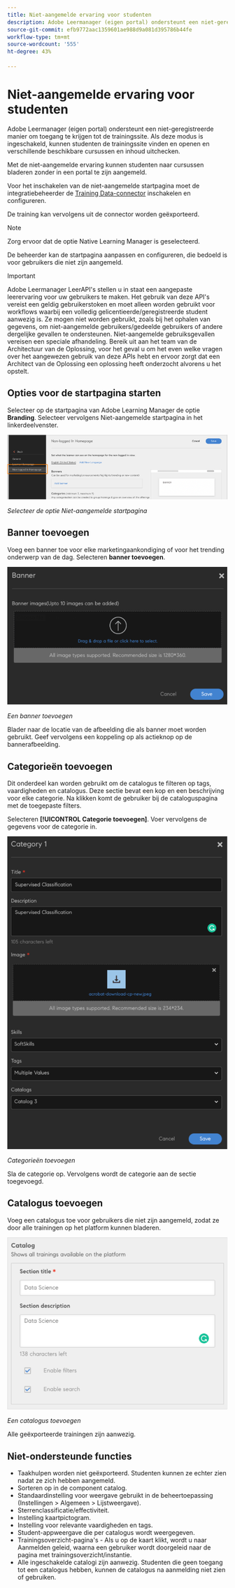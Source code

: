 ```yaml
---
title: Niet-aangemelde ervaring voor studenten
description: Adobe Leermanager (eigen portal) ondersteunt een niet-geregistreerde manier om toegang te krijgen tot de trainingssite. Als deze modus is ingeschakeld, kunnen studenten de trainingssite vinden en openen en verschillende beschikbare cursussen en inhoud uitchecken. Met de niet-aangemelde ervaring kunnen studenten naar cursussen bladeren zonder in een portal te zijn aangemeld.
source-git-commit: efb9772aac1359601ae988d9a081d395786b44fe
workflow-type: tm+mt
source-wordcount: '555'
ht-degree: 43%

---
```


# Niet-aangemelde ervaring voor studenten

Adobe Leermanager (eigen portal) ondersteunt een niet-geregistreerde manier om toegang te krijgen tot de trainingssite. Als deze modus is ingeschakeld, kunnen studenten de trainingssite vinden en openen en verschillende beschikbare cursussen en inhoud uitchecken.

Met de niet-aangemelde ervaring kunnen studenten naar cursussen bladeren zonder in een portal te zijn aangemeld.

Voor het inschakelen van de niet-aangemelde startpagina moet de integratiebeheerder de [Training Data-connector](/help/migrated/integration-admin/feature-summary/connectors.md#training-data-access) inschakelen en configureren.

De training kan vervolgens uit de connector worden geëxporteerd.

>[!NOTE]
>
>Zorg ervoor dat de optie Native Learning Manager is geselecteerd.

De beheerder kan de startpagina aanpassen en configureren, die bedoeld is voor gebruikers die niet zijn aangemeld.

>[!IMPORTANT]
>
>Adobe Leermanager LeerAPI&#39;s stellen u in staat een aangepaste leerervaring voor uw gebruikers te maken. Het gebruik van deze API&#39;s vereist een geldig gebruikerstoken en moet alleen worden gebruikt voor workflows waarbij een volledig gelicentieerde/geregistreerde student aanwezig is. Ze mogen niet worden gebruikt, zoals bij het ophalen van gegevens, om niet-aangemelde gebruikers/gedeelde gebruikers of andere dergelijke gevallen te ondersteunen. Niet-aangemelde gebruiksgevallen vereisen een speciale afhandeling. Bereik uit aan het team van de Architectuur van de Oplossing, voor het geval u om het even welke vragen over het aangewezen gebruik van deze APIs hebt en ervoor zorgt dat een Architect van de Oplossing een oplossing heeft onderzocht alvorens u het opstelt.


## Opties voor de startpagina starten

Selecteer op de startpagina van Adobe Learning Manager de optie **Branding**. Selecteer vervolgens Niet-aangemelde startpagina in het linkerdeelvenster.

![homepage-opties](assets/non-logged-in-homepage.png)

*Selecteer de optie Niet-aangemelde startpagina*

## Banner toevoegen

Voeg een banner toe voor elke marketingaankondiging of voor het trending onderwerp van de dag. Selecteren **banner toevoegen**.

![banner](assets/add-banner-image.png)

*Een banner toevoegen*

Blader naar de locatie van de afbeelding die als banner moet worden gebruikt. Geef vervolgens een koppeling op als actieknop op de bannerafbeelding.

## Categorieën toevoegen

Dit onderdeel kan worden gebruikt om de catalogus te filteren op tags, vaardigheden en catalogus. Deze sectie bevat een kop en een beschrijving voor elke categorie. Na klikken komt de gebruiker bij de cataloguspagina met de toegepaste filters.

Selecteren **[!UICONTROL Categorie toevoegen]**. Voer vervolgens de gegevens voor de categorie in.

![categorie toevoegen](assets/add-category.png)

*Categorieën toevoegen*

Sla de categorie op. Vervolgens wordt de categorie aan de sectie toegevoegd.

## Catalogus toevoegen

Voeg een catalogus toe voor gebruikers die niet zijn aangemeld, zodat ze door alle trainingen op het platform kunnen bladeren.

![catalogus toevoegen](assets/add-catalog.png)

*Een catalogus toevoegen*

Alle geëxporteerde trainingen zijn aanwezig.

## Niet-ondersteunde functies

* Taakhulpen worden niet geëxporteerd. Studenten kunnen ze echter zien nadat ze zich hebben aangemeld.
* Sorteren op in de component catalog.
* Standaardinstelling voor weergave gebruikt in de beheertoepassing (Instellingen > Algemeen > Lijstweergave).
* Sterrenclassificatie/effectiviteit.
* Instelling kaartpictogram.
* Instelling voor relevante vaardigheden en tags.
* Student-appweergave die per catalogus wordt weergegeven.
* Trainingsoverzicht-pagina&#39;s - Als u op de kaart klikt, wordt u naar  Aanmelden geleid, waarna een gebruiker wordt doorgeleid naar de pagina met trainingsoverzicht/instantie.
* Alle ingeschakelde catalogi zijn aanwezig. Studenten die geen toegang tot een catalogus hebben, kunnen de catalogus na aanmelding niet zien of gebruiken.
